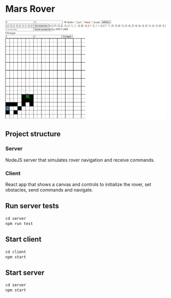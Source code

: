 # Mars Rover

![Alt text](doc/map.png 'screenshot')

## Project structure

### Server

NodeJS server that simulates rover navigation and receive commands.

### Client

React app that shows a canvas and controls to initialize the rover, set obstacles, send commands and navigate.

## Run server tests

    cd server
    npm run test

## Start client

    cd client
    npm start

## Start server

    cd server
    npm start

